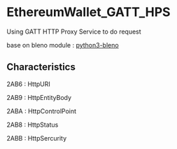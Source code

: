 # EthereumWallet_GATT_HPS

Using GATT HTTP Proxy Service to do request

base on bleno module :  <a href="https://github.com/Adam-Langley/pybleno">python3-bleno</a>

Characteristics
------
2AB6 : HttpURI

2AB9 : HttpEntityBody

2ABA : HttpControlPoint

2AB8 : HttpStatus

2ABB : HttpSercurity





